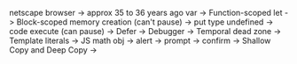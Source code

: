 netscape browser -> approx 35 to 36 years ago
var -> Function-scoped 
let -> Block-scoped
memory creation (can't pause) -> put type undefined -> code execute (can pause) ->
Defer ->
Debugger ->
Temporal dead zone ->
Template literals ->
JS math obj ->
alert ->
prompt ->
confirm ->
Shallow Copy and  Deep Copy ->
